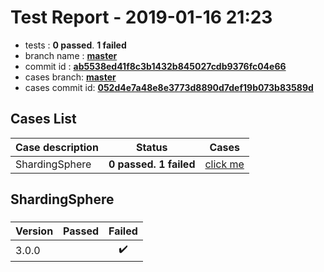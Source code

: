 # Test Report - 2019-01-16 21:23

- tests  : **0 passed**. **1 failed**
- branch name : **[master](https://github.com/apache/incubator-skywalking/tree/master)**
- commit id : **[ab5538ed41f8c3b1432b845027cdb9376fc04e66](https://github.com/apache/incubator-skywalking/commit/ab5538ed41f8c3b1432b845027cdb9376fc04e66)**
- cases branch: **[master](https://github.com/SkywalkingTest/skywalking-autotest-scenarios/tree/master)**
- cases commit id: **[052d4e7a48e8e3773d8890d7def19b073b83589d](https://github.com/SkywalkingTest/skywalking-autotest-scenarios/commit/052d4e7a48e8e3773d8890d7def19b073b83589d)**

## Cases List

| Case description | Status | Cases|
|:-----|:-----:|:-----:|
|ShardingSphere| **0 passed. 1 failed**| [click me](#shardingsphere) |

## ShardingSphere

### 
|  Version     | Passed | Failed|
|:------------- |:-------:|:-----:|
| 3.0.0  | |:heavy_check_mark:|

